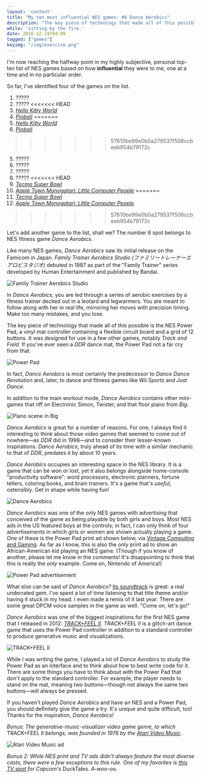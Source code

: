 ```yaml
---
layout: 'content'
title: "My ten most influential NES games: #6 Dance Aerobics"
description: "The key piece of technology that made all of this possible is the NES Power Pad, a vinyl mat controller containing a flexible circuit board and a grid of 12 buttons."
while: 'sitting by the fire.'
date: 2016-12-19T04:09
tagged: ["games"]
keyimg: "/img/exercise.png"
---
```


I'm now reaching the halfway point in my highly subjective, personal top-ten list of NES games based on how **influential** they were to me, one at a time and in no particular order. 

So far, I've identified four of the games on the list.

1. ?????
2. ?????
<<<<<<< HEAD
3. *[Hello Kitty World](/blog/2016/12/my-ten-most-influential-nes-games-3-hello-kitty-world)*
4. *[Pinball](/blog/12/my-ten-most-influential-nes-games-4-pinball)*
=======
3. *[Hello Kitty World](/blog/my-ten-most-influential-nes-games-3-hello-kitty-world)*
4. *[Pinball](/blog/my-ten-most-influential-nes-games-4-pinball)*
>>>>>>> 57610be99e0b0a279537f506ccbeeb954b79172c
5. ?????
6. ?????
7. ?????
8. ?????
<<<<<<< HEAD
9. *[Tecmo Super Bowl](/blog/12/my-ten-most-influential-nes-games-9-tecmo-super-bowl)*
10. *[Apple Town Monogatari: Little Computer People](/blog/12/my-ten-most-influential-nes-games-10-apple-town-monogatari)*
=======
9. *[Tecmo Super Bowl](/blog/my-ten-most-influential-nes-games-9-tecmo-super-bowl)*
10. *[Apple Town Monogatari: Little Computer People](/blog/my-ten-most-influential-nes-games-10-apple-town-monogatari)*
>>>>>>> 57610be99e0b0a279537f506ccbeeb954b79172c

Let's add another game to the list, shall we? The number 6 spot belongs to NES fitness game *Dance Aerobics*.

Like many NES games, *Dance Aerobics* saw its initial release on the Famicom in Japan. *Family Trainer Aerobics Studio (ファミリートレーナーエアロビスタジオ)* debuted in 1987 as part of the "Family Trainer" series developed by Human Entertainment and published by Bandai.

![Family Trainer Aerobics Studio](/img/familytraineraerobicsstudio.gif)

In *Dance Aerobics*, you are led through a series of aerobic exercises by a fitness trainer decked out in a leotard and legwarmers. You are meant to follow along with her in real life, mirroring her moves with precision timing. Make too many mistakes, and you lose.

The key piece of technology that made all of this possible is the NES Power Pad, a vinyl mat controller containing a flexible circuit board and a grid of 12 buttons. It was designed for use in a few other games, notably *Track and Field*. If you've ever seen a *DDR* dance mat, the Power Pad not a far cry from that.

![Power Pad](/img/powerpad.jpg)

In fact, *Dance Aerobics* is most certainly the predecessor to *Dance Dance Revolution* and, later, to dance and fitness games like *Wii Sports* and *Just Dance*.

In addition to the main workout mode, *Dance Aerobics* contains other mini-games that riff on Electronic Simon, Twister, and that floor piano from *Big*.

![Piano scene in Big](/img/big-piano.gif)

*Dance Aerobics* is great for a number of reasons. For one, I always find it interesting to think about those video games that seemed to come out of nowhere&mdash;as *DDR* did in 1998&mdash;and to consider their lesser-known inspirations. *Dance Aerobics*, truly ahead of its time with a similar mechanic to that of *DDR*, predates it by about 10 years.

*Dance Aerobics* occupies an interesting space in the NES library. It is a game that can be won or lost, yet it also belongs alongside home-console "productivity software": word processors, electronic planners, fortune tellers, coloring books, and brain trainers. It's a game that's *useful,* ostensibly. Get in shape while having fun!

![Dance Aerobics](/img/exercise.png)

*Dance Aerobics* was one of the only NES games with advertising that conceived of the game as being playable by both girls and boys. Most NES ads in the US featured boys at the controls; in fact, I can only think of four advertisements in which girls or women are shown actually playing a game. One of these is the Power Pad print ad shown below, via [Vintage Computing and Gaming](http://www.vintagecomputing.com/index.php/archives/910/retro-scan-of-the-week-the-power-pad). As far as I know, this is also the only print ad to show an African-American kid playing an NES game. (Though if you know of another, please let me know in the comments! It's disappointing to think that this is really the *only* example. Come on, Nintendo of America!)

![Power Pad advertisement](/img/nintendo_powerpad_large.jpg)

What else can be said of *Dance Aerobics?* [Its soundtrack](https://www.youtube.com/watch?v=ImqdDPgtc6k) is great: a real underrated gem. I've spent a lot of time listening to that title theme and/or having it stuck in my head. I even made a remix of it last year. There are some great DPCM voice samples in the game as well. "Come on, let's go!"

*Dance Aerobics* was one of the biggest inspirations for the first NES game that I released in 2012: *[TRACK+FEEL II](https://partytimehexcellent.itch.io/trackfeel-ii)*. *TRACK+FEEL II* is a glitch-art dance game that uses the Power Pad controller in addition to a standard controller to produce generative music and visualizations.

![TRACK+FEEL II](/img/tfii.gif)

While I was writing the game, I played a lot of *Dance Aerobics* to study the Power Pad as an interface and to think about how to best write code for it. There are some things you have to think about with the Power Pad that don't apply to the standard controller. For example, the player needs to stand on the mat, meaning two buttons&mdash;though not always the same two buttons&mdash;will always be pressed. 

If you haven't played *Dance Aerobics* and have an NES and a Power Pad, you should definitely give the game a try. It's unique and quite difficult, too! Thanks for the inspiration, *Dance Aerobics!*

*Bonus: The generative-music-visualizer video game genre, to which* TRACK+FEEL II *belongs, was founded in 1976 by the [Atari Video Music](http://www.atarimuseum.com/videogames/dedicated/videomusic/videomusic.html).*

![Atari Video Music ad](/img/atarivideomusic.jpg)

*Bonus 2: While NES print and TV ads didn't always feature the most diverse casts, there were a few  exceptions to this rule. One of my favorites is [this TV spot](https://www.youtube.com/watch?v=ZIYgNVi7AR4) for Capcom's* DuckTales. *A-woo-oo.*
